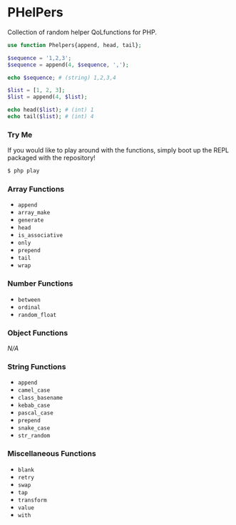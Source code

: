 # PHelPers

Collection of random helper QoLfunctions for PHP.

```php
use function Phelpers{append, head, tail};

$sequence = '1,2,3';
$sequence = append(4, $sequence, ',');

echo $sequence; # (string) 1,2,3,4

$list = [1, 2, 3];
$list = append(4, $list);

echo head($list); # (int) 1
echo tail($list); # (int) 4
```

### Try Me

If you would like to play around with the functions, simply boot up the REPL packaged with the repository!

```bash
$ php play
```

### Array Functions

* `append`
* `array_make`
* `generate`
* `head`
* `is_associative`
* `only`
* `prepend`
* `tail`
* `wrap`

### Number Functions

* `between`
* `ordinal`
* `random_float`

### Object Functions

_N/A_

### String Functions

* `append`
* `camel_case`
* `class_basename`
* `kebab_case`
* `pascal_case`
* `prepend`
* `snake_case`
* `str_random`

### Miscellaneous Functions

* `blank`
* `retry`
* `swap`
* `tap`
* `transform`
* `value`
* `with`
